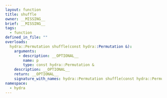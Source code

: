 ```yaml
---
layout: function
title: shuffle
owner: __MISSING__
brief: __MISSING__
tags:
  - function
defined_in_file: ""
overloads:
  hydra::Permutation shuffle(const hydra::Permutation &):
    arguments:
      - description: __OPTIONAL__
        name: p
        type: const hydra::Permutation &
    description: __OPTIONAL__
    return: __OPTIONAL__
    signature_with_names: hydra::Permutation shuffle(const hydra::Permutation & p)
namespace:
  - hydra
---
```

